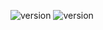 ![version](https://img.shields.io/badge/RimWorld-1.1-brightgreen.svg) ![version](https://img.shields.io/badge/Status-Not%20started-red.svg)
